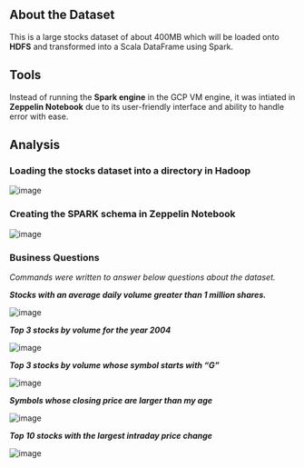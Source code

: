 ## About the Dataset
This is a large stocks dataset of about 400MB which will be loaded onto **HDFS** and transformed into a Scala DataFrame using Spark. 

## Tools
Instead of running the **Spark engine** in the GCP VM engine, it was intiated in **Zeppelin Notebook** due to its user-friendly interface and ability to handle error with ease. 

## Analysis
### Loading the stocks dataset into a directory in **Hadoop**

![image](https://user-images.githubusercontent.com/121362860/226058484-7aa58738-5d9a-4541-a98e-97f11f68cf1b.png)

### Creating the **SPARK** schema in **Zeppelin Notebook**

![image](https://user-images.githubusercontent.com/121362860/226058607-4b6b0988-f3a3-48f6-a97b-0b42452ca328.png)

### Business Questions
*Commands were written to answer below questions about the dataset.*

***Stocks with an average daily volume greater than 1 million shares.***

![image](https://user-images.githubusercontent.com/121362860/226059997-7f9a4340-2d11-408f-8656-7546cd9fadf9.png)

***Top 3 stocks by volume for the year 2004***

![image](https://user-images.githubusercontent.com/121362860/226059794-fc8892ce-bb54-4618-889a-6f2ba5a69d2c.png)

***Top 3 stocks by volume whose symbol starts with “G”***

![image](https://user-images.githubusercontent.com/121362860/226059700-63ceffa2-cb95-4ef2-8984-94f344665364.png)

***Symbols whose closing price are larger than my age***

![image](https://user-images.githubusercontent.com/121362860/226059670-9c9e0ec3-7e92-41ca-962c-d1fb5511c105.png)

***Top 10 stocks with the largest intraday price change***

![image](https://user-images.githubusercontent.com/121362860/226059641-9f2ac73e-ce1f-44e7-8243-7e33f31c8518.png)




